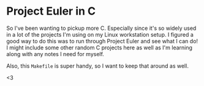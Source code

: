 # Project Euler in C

So I've been wanting to pickup more C. Especially since it's so widely used in
a lot of the projects I'm using on my Linux workstation setup. I figured a good
way to do this was to run through Project Euler and see what I can do! I might
include some other random C projects here as well as I'm learning along with
any notes I need for myself.

Also, this `Makefile` is super handy, so I want to keep that around as well.

<3

